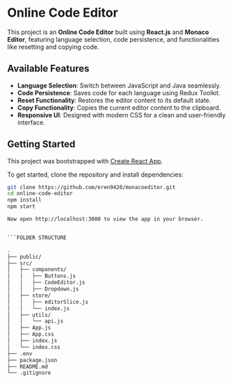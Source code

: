 # Online Code Editor

This project is an **Online Code Editor** built using **React.js** and **Monaco Editor**, featuring language selection, code persistence, and functionalities like resetting and copying code.

## Available Features

- **Language Selection**: Switch between JavaScript and Java seamlessly.
- **Code Persistence**: Saves code for each language using Redux Toolkit.
- **Reset Functionality**: Restores the editor content to its default state.
- **Copy Functionality**: Copies the current editor content to the clipboard.
- **Responsive UI**: Designed with modern CSS for a clean and user-friendly interface.

## Getting Started

This project was bootstrapped with [Create React App](https://github.com/facebook/create-react-app).

To get started, clone the repository and install dependencies:

```bash
git clone https://github.com/eren9420/monacoeditor.git
cd online-code-editor
npm install
npm start

Now open http://localhost:3000 to view the app in your browser.


```FOLDER STRUCTURE

.
├── public/                 
├── src/                   
│   ├── components/         
│   │   ├── Buttons.js     
│   │   ├── CodeEditor.js   
│   │   ├── Dropdown.js     
│   ├── store/              
│   │   ├── editorSlice.js  
│   │   └── index.js       
│   ├── utils/              
│   │   └── api.js          
│   ├── App.js              
│   ├── App.css             
│   ├── index.js            
│   └── index.css          
├── .env                    
├── package.json            
├── README.md               
└── .gitignore              

